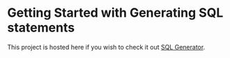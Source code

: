 # Getting Started with Generating SQL statements

This project is hosted here if you wish to check it out [SQL Generator](https://sql-statements-generator.vercel.app/).

